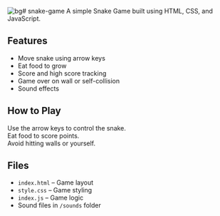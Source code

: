 ![bg](https://github.com/user-attachments/assets/ffcbf52a-a944-4591-b4d3-4f2c99989486)# snake-game
A simple Snake Game built using HTML, CSS, and JavaScript.

## Features
- Move snake using arrow keys
- Eat food to grow
- Score and high score tracking
- Game over on wall or self-collision
- Sound effects

## How to Play
Use the arrow keys to control the snake.  
Eat food to score points.  
Avoid hitting walls or yourself.

## Files
- `index.html` – Game layout
- `style.css` – Game styling
- `index.js` – Game logic
- Sound files in `/sounds` folder
